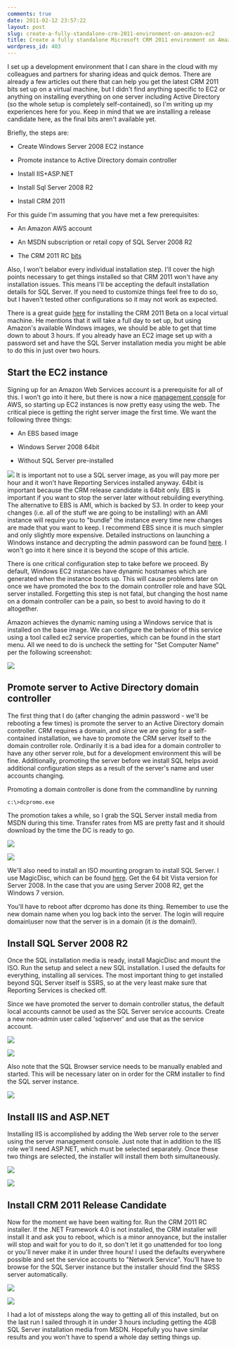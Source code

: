```yaml
---
comments: true
date: 2011-02-12 23:57:22
layout: post
slug: create-a-fully-standalone-crm-2011-environment-on-amazon-ec2
title: Create a fully standalone Microsoft CRM 2011 environment on Amazon EC2
wordpress_id: 403
---
```


I set up a development environment that I can share in the cloud with my colleagues and partners for sharing ideas and quick demos. There are already a few articles out there that can help you get the latest CRM 2011 bits set up on a virtual machine, but I didn't find anything specific to EC2 or anything on installing everything on one server including Active Directory (so the whole setup is completely self-contained), so I'm writing up my experiences here for you. Keep in mind that we are installing a release candidate here, as the final bits aren't available yet.

Briefly, the steps are:





  * Create Windows Server 2008 EC2 instance


  * Promote instance to Active Directory domain controller


  * Install IIS+ASP.NET


  * Install Sql Server 2008 R2


  * Install CRM 2011



For this guide I'm assuming that you have met a few prerequisites:


  * An Amazon AWS account


  * An MSDN subscription or retail copy of SQL Server 2008 R2


  * The CRM 2011 RC [bits](http://www.microsoft.com/downloads/en/details.aspx?FamilyID=c3f82c6f-c123-4e80-b9b2-ee422a16b91d)



Also, I won't belabor every individual installation step. I'll cover the high points necessary to get things installed so that CRM 2011 won't have any installation issues. This means I'll be accepting the default installation details for SQL Server. If you need to customize things feel free to do so, but I haven't tested other configurations so it may not work as expected.

There is a great guide [here](http://crmscape.blogspot.com/2010/09/creating-ms-crm-2011-vm-part-1-of-2.html) for installing the CRM 2011 Beta on a local virtual machine. He mentions that it will take a full day to set up, but using Amazon's available Windows images, we should be able to get that time down to about 3 hours. If you already have an EC2 image set up with a password set and have the SQL Server installation media you might be able to do this in just over two hours.



## Start the EC2 instance



Signing up for an Amazon Web Services account is a prerequisite for all of this. I won't go into it here, but there is now a nice [management console](https://console.aws.amazon.com) for AWS, so starting up EC2 instances is now pretty easy using the web. The critical piece is getting the right server image the first time. We want the following three things:





  * An EBS based image


  * Windows Server 2008 64bit


  * Without SQL Server pre-installed


[![](http://crmvoyager.files.wordpress.com/2011/02/ami.png)](http://crmvoyager.files.wordpress.com/2011/02/ami.png)
It is important not to use a SQL server image, as you will pay more per hour and it won't have Reporting Services installed anyway. 64bit is important because the CRM release candidate is 64bit only. EBS is important if you want to stop the server later without rebuilding everything. The alternative to EBS is AMI, which is backed by S3. In order to keep your changes (i.e. all of the stuff we are going to be installing) with an AMI instance will require you to "bundle" the instance every time new changes are made that you want to keep. I recommend EBS since it is much simpler and only slightly more expensive. Detailed instructions on launching a Windows instance and decrypting the admin password can be found [here](http://www.michaelckennedy.net/blog/2010/01/31/BuildingWindowsMachinesInAmazonEC2.aspx). I won't go into it here since it is beyond the scope of this article.

There is one critical configuration step to take before we proceed. By default, Windows EC2 instances have dynamic hostnames which are generated when the instance boots up. This will cause problems later on once we have promoted the box to the domain controller role and have SQL server installed. Forgetting this step is not fatal, but changing the host name on a domain controller can be a pain, so best to avoid having to do it altogether.

Amazon achieves the dynamic naming using a Windows service that is installed on the base image. We can configure the behavior of this service using a tool called ec2 service properties, which can be found in the start menu. All we need to do is uncheck the setting for "Set Computer Name" per the following screenshot:

[![](http://crmvoyager.files.wordpress.com/2011/02/ec2-setname.png)](http://crmvoyager.files.wordpress.com/2011/02/ec2-setname.png)



## Promote server to Active Directory domain controller



The first thing that I do (after changing the admin password - we'll be rebooting a few times) is promote the server to an Active Directory domain controller. CRM requires a domain, and since we are going for a self-contained installation, we have to promote the CRM server itself to the domain controller role. Ordinarily it is a bad idea for a domain controller to have any other server role, but for a development environment this will be fine. Additionally, promoting the server before we install SQL helps avoid additional configuration steps as a result of the server's name and user accounts changing.

Promoting a domain controller is done from the commandline by running

```
c:\>dcpromo.exe 
```


The promotion takes a while, so I grab the SQL Server install media from MSDN during this time. Transfer rates from MS are pretty fast and it should download by the time the DC is ready to go.

[![](http://crmvoyager.files.wordpress.com/2011/02/newdomain.png)](http://crmvoyager.files.wordpress.com/2011/02/newdomain.png)

[![](http://crmvoyager.files.wordpress.com/2011/02/domain-name.png)](http://crmvoyager.files.wordpress.com/2011/02/domain-name.png)

We'll also need to install an ISO mounting program to install SQL Server. I use MagicDisc, which can be found [here](http://www.magiciso.com/tutorials/miso-magicdisc-overview.htm). Get the 64 bit Vista version for Server 2008. In the case that you are using Server 2008 R2, get the Windows 7 version.

You'll have to reboot after dcpromo has done its thing. Remember to use the new domain name when you log back into the server. The login will require domain\user now that the server is in a domain (it _is_ the domain!).



## Install SQL Server 2008 R2


Once the SQL installation media is ready, install MagicDisc and mount the ISO. Run the setup and select a new SQL installation. I used the defaults for everything, installing all services. The most important thing to get installed beyond SQL Server itself is SSRS, so at the very least make sure that Reporting Services is checked off. 

Since we have promoted the server to domain controller status, the default local accounts cannot be used as the SQL Server service accounts. Create a new non-admin user called 'sqlserver' and use that as the service account. 

[![](http://crmvoyager.files.wordpress.com/2011/02/sqlserver-account.png)](http://crmvoyager.files.wordpress.com/2011/02/sqlserver-account.png)

[![](http://crmvoyager.files.wordpress.com/2011/02/sqlserver-user.png)](http://crmvoyager.files.wordpress.com/2011/02/sqlserver-user.png)


Also note that the SQL Browser service needs to be manually enabled and started. This will be necessary later on in order for the CRM installer to find the SQL server instance.

[![](http://crmvoyager.files.wordpress.com/2011/02/sql-default-install.png)](http://crmvoyager.files.wordpress.com/2011/02/sql-default-install.png)



## Install IIS and ASP.NET



Installing IIS is accomplished by adding the Web server role to the server using the server management console. Just note that in addition to the IIS role we'll need ASP.NET, which must be selected separately. Once these two things are selected, the installer will install them both simultaneously.

[![](http://crmvoyager.files.wordpress.com/2011/02/webserver-role.png)](http://crmvoyager.files.wordpress.com/2011/02/webserver-role.png)

[![](http://crmvoyager.files.wordpress.com/2011/02/asp-net.png)](http://crmvoyager.files.wordpress.com/2011/02/asp-net.png)



## Install CRM 2011 Release Candidate



Now for the moment we have been waiting for. Run the CRM 2011 RC installer. If the .NET Framework 4.0 is not installed, the CRM installer will install it and ask you to reboot, which is a minor annoyance, but the installer will stop and wait for you to do it, so don't let it go unattended for too long or you'll never make it in under three hours! I used the defaults everywhere possible and set the service accounts to "Network Service". You'll have to browse for the SQL Server instance but the installer should find the SRSS server automatically.

[![](http://crmvoyager.files.wordpress.com/2011/02/orgname.png)](http://crmvoyager.files.wordpress.com/2011/02/orgname.png)

[![](http://crmvoyager.files.wordpress.com/2011/02/service-accounts.png)](http://crmvoyager.files.wordpress.com/2011/02/service-accounts.png)

I had a lot of missteps along the way to getting all of this installed, but on the last run I sailed through it in under 3 hours including getting the 4GB SQL Server installation media from MSDN. Hopefully you have similar results and you won't have to spend a whole day setting things up.

